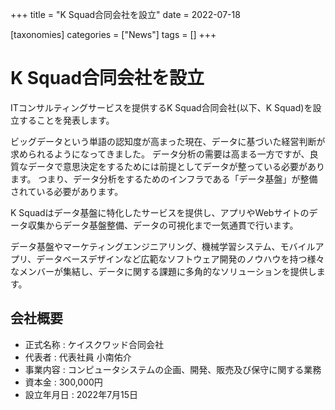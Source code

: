 +++
title = "K Squad合同会社を設立"
date = 2022-07-18

[taxonomies]
categories = ["News"]
tags = []
+++

# K Squad合同会社を設立

ITコンサルティングサービスを提供するK Squad合同会社(以下、K Squad)を設立することを発表します。

ビッグデータという単語の認知度が高まった現在、データに基づいた経営判断が求められるようになってきました。
データ分析の需要は高まる一方ですが、良質なデータで意思決定をするためには前提としてデータが整っている必要があります。
つまり、データ分析をするためのインフラである「データ基盤」が整備されている必要があります。

K Squadはデータ基盤に特化したサービスを提供し、アプリやWebサイトのデータ収集からデータ基盤整備、データの可視化まで一気通貫で行います。

データ基盤やマーケティングエンジニアリング、機械学習システム、モバイルアプリ、データベースデザインなど広範なソフトウェア開発のノウハウを持つ様々なメンバーが集結し、データに関する課題に多角的なソリューションを提供します。

## 会社概要

- 正式名称 : ケイスクワッド合同会社
- 代表者 : 代表社員 小南佑介
- 事業内容 : コンピュータシステムの企画、開発、販売及び保守に関する業務
- 資本金 : 300,000円
- 設立年月日 : 2022年7月15日
